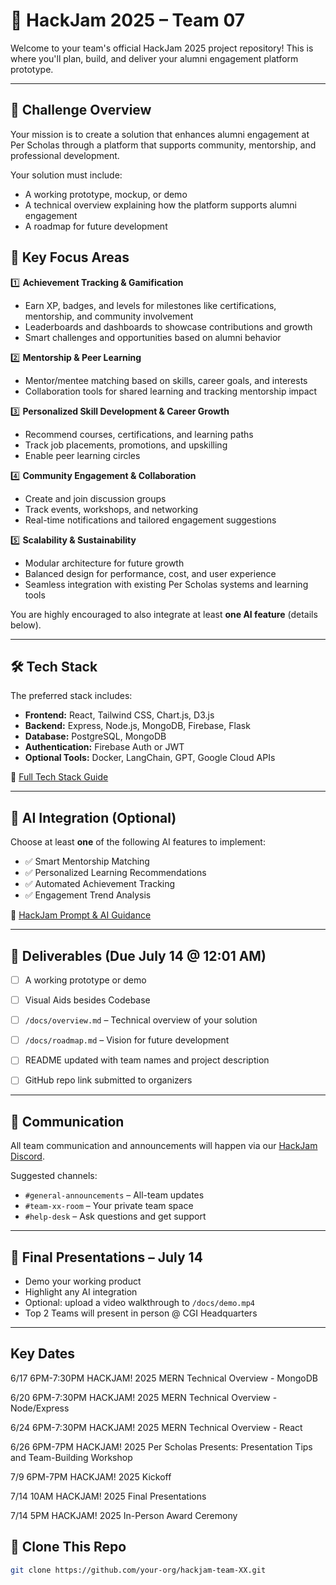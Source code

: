 # 🚀 HackJam 2025 – Team 07

Welcome to your team's official HackJam 2025 project repository! This is where you'll plan, build, and deliver your alumni engagement platform prototype.

---

## 📌 Challenge Overview

Your mission is to create a solution that enhances alumni engagement at Per Scholas through a platform that supports community, mentorship, and professional development.

Your solution must include:
- A working prototype, mockup, or demo
- A technical overview explaining how the platform supports alumni engagement
- A roadmap for future development
  
## 🎯 Key Focus Areas

1️⃣ **Achievement Tracking & Gamification**  
- Earn XP, badges, and levels for milestones like certifications, mentorship, and community involvement  
- Leaderboards and dashboards to showcase contributions and growth  
- Smart challenges and opportunities based on alumni behavior  

2️⃣ **Mentorship & Peer Learning**  
- Mentor/mentee matching based on skills, career goals, and interests  
- Collaboration tools for shared learning and tracking mentorship impact  

3️⃣ **Personalized Skill Development & Career Growth**  
- Recommend courses, certifications, and learning paths  
- Track job placements, promotions, and upskilling  
- Enable peer learning circles  

4️⃣ **Community Engagement & Collaboration**  
- Create and join discussion groups  
- Track events, workshops, and networking  
- Real-time notifications and tailored engagement suggestions  

5️⃣ **Scalability & Sustainability**  
- Modular architecture for future growth  
- Balanced design for performance, cost, and user experience  
- Seamless integration with existing Per Scholas systems and learning tools  


You are highly encouraged to also integrate at least **one AI feature** (details below).

---

## 🛠 Tech Stack

The preferred stack includes:

- **Frontend:** React, Tailwind CSS, Chart.js, D3.js  
- **Backend:** Express, Node.js, MongoDB, Firebase, Flask  
- **Database:** PostgreSQL, MongoDB  
- **Authentication:** Firebase Auth or JWT  
- **Optional Tools:** Docker, LangChain, GPT, Google Cloud APIs  

📎 [Full Tech Stack Guide](https://docs.google.com/document/d/1PQK927w34wE9dT0KAaeyE_TE6h_KVmFwS6DMY2cWMH8/edit)

---

## 🤖 AI Integration (Optional)

Choose at least **one** of the following AI features to implement:

- ✅ Smart Mentorship Matching  
- ✅ Personalized Learning Recommendations  
- ✅ Automated Achievement Tracking  
- ✅ Engagement Trend Analysis

📎 [HackJam Prompt & AI Guidance](https://docs.google.com/document/d/13BNfXcpCsSEtz1f32UClN8RCdR9sLQMm/edit#heading=h.f2drw5xgfrz2)

---

## 💾 Deliverables (Due July 14 @ 12:01 AM)

- [ ] A working prototype or demo
- [ ] Visual Aids besides Codebase
- [ ] `/docs/overview.md` – Technical overview of your solution
- [ ] `/docs/roadmap.md` – Vision for future development
- [ ] README updated with team names and project description
- [ ] GitHub repo link submitted to organizers
      

---

## 📣 Communication

All team communication and announcements will happen via our [HackJam Discord](https://discord.gg/SWy2sRR6).

Suggested channels:
- `#general-announcements` – All-team updates
- `#team-xx-room` – Your private team space
- `#help-desk` – Ask questions and get support


---

## 🎤 Final Presentations – July 14


- Demo your working product  
- Highlight any AI integration  
- Optional: upload a video walkthrough to `/docs/demo.mp4`
- Top 2 Teams will present in person @ CGI Headquarters

---
## Key Dates 

6/17 6PM-7:30PM HACKJAM! 2025 MERN Technical Overview - MongoDB
 
6/20 6PM-7:30PM HACKJAM! 2025 MERN Technical Overview - Node/Express
 
6/24 6PM-7:30PM HACKJAM! 2025 MERN Technical Overview - React
 
6/26 6PM-7PM HACKJAM! 2025 Per Scholas Presents: Presentation Tips and Team-Building Workshop

7/9 6PM-7PM HACKJAM! 2025 Kickoff
 
7/14 10AM HACKJAM! 2025 Final Presentations
 
7/14 5PM HACKJAM! 2025 In-Person Award Ceremony

## 🧭 Clone This Repo

```bash
git clone https://github.com/your-org/hackjam-team-XX.git
